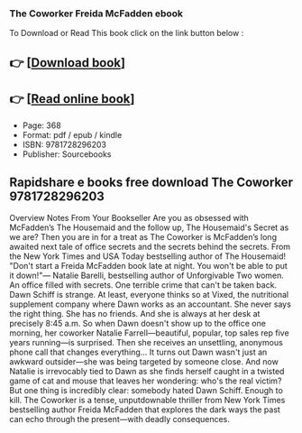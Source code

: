 ### The Coworker Freida McFadden ebook

To Download or Read This book click on the link button below :

## 👉  [**[Download book](http://get-pdfs.com/download.php?group=book&from=github.com&id=679983&lnk=1061 "Download book")**]

## 👉  [**[Read online book](http://get-pdfs.com/download.php?group=book&from=github.com&id=679983&lnk=1061 "Read online book")**]


* Page: 368
* Format: pdf / epub / kindle
* ISBN: 9781728296203
* Publisher: Sourcebooks



## Rapidshare e books free download The Coworker 9781728296203


Overview
Notes From Your Bookseller Are you as obsessed with McFadden’s The Housemaid and the follow up, The Housemaid&#039;s Secret as we are? Then you are in for a treat as The Coworker is McFadden’s long awaited next tale of office secrets and the secrets behind the secrets. From the New York Times and USA Today bestselling author of The Housemaid! &quot;Don&#039;t start a Freida McFadden book late at night. You won&#039;t be able to put it down!&quot;— Natalie Barelli, bestselling author of Unforgivable Two women. An office filled with secrets. One terrible crime that can&#039;t be taken back. Dawn Schiff is strange. At least, everyone thinks so at Vixed, the nutritional supplement company where Dawn works as an accountant. She never says the right thing. She has no friends. And she is always at her desk at precisely 8:45 a.m. So when Dawn doesn&#039;t show up to the office one morning, her coworker Natalie Farrell—beautiful, popular, top sales rep five years running—is surprised. Then she receives an unsettling, anonymous phone call that changes everything… It turns out Dawn wasn&#039;t just an awkward outsider—she was being targeted by someone close. And now Natalie is irrevocably tied to Dawn as she finds herself caught in a twisted game of cat and mouse that leaves her wondering: who&#039;s the real victim? But one thing is incredibly clear: somebody hated Dawn Schiff. Enough to kill. The Coworker is a tense, unputdownable thriller from New York Times bestselling author Freida McFadden that explores the dark ways the past can echo through the present—with deadly consequences.



